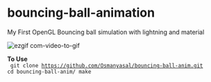 # bouncing-ball-animation
My First OpenGL Bouncing ball simulation with lightning and material 

![ezgif com-video-to-gif](https://github.com/Osmanyasal/bouncing-ball-anim/assets/22853419/e9079409-2c46-49da-b7e9-34d5500f6993)


<b>To Use</b><br>
<code>
git clone https://github.com/Osmanyasal/bouncing-ball-anim.git
cd bouncing-ball-anim/
make
</code>
